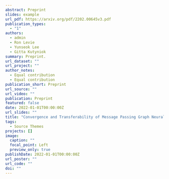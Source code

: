 ```yaml
---
abstract: Preprint
slides: example
url_pdf: https://arxiv.org/pdf/2202.00645v3.pdf
publication_types:
  - "1"
authors:
  - admin
  - Ron Levie
  - Yunseok Lee
  - Gitta Kutyniok
summary: Preprint.
url_dataset: ""
url_project: ""
author_notes:
  - Equal contribution
  - Equal contribution
publication_short: Preprint
url_source: ""
url_video: ""
publication: Preprint
featured: false
date: 2022-01-01T00:00:00Z
url_slides: ""
title: "Convergence and Transferability of Message Passing Graph Neural Networks."
tags:
  - Source Themes
projects: []
image:
  caption: ""
  focal_point: Left
  preview_only: true
publishDate: 2022-01-01T00:00:00Z
url_poster: ""
url_code: ""
doi: ""
---
```

